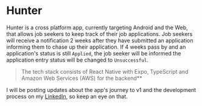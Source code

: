 # Hunter

Hunter is a cross platform app, currently targeting Android and the Web, that allows job seekers to keep track of their job applications. Job seekers will receive a notification 2 weeks after they have submitted an application informing them to chase up their application. If 4 weeks pass by and an application's status is still `Applied`, the job seeker will be informed the application entry status will be changed to `Unsuccessful`.

> The tech stack consists of React Native with Expo, TypeScript and Amazon Web Services (AWS) for the backend**

I will be posting updates about the app's journey to v1 and the development process on my [LinkedIn](https://www.linkedin.com/in/ahmed-mohamed-566115221/), so keep an eye on that.
